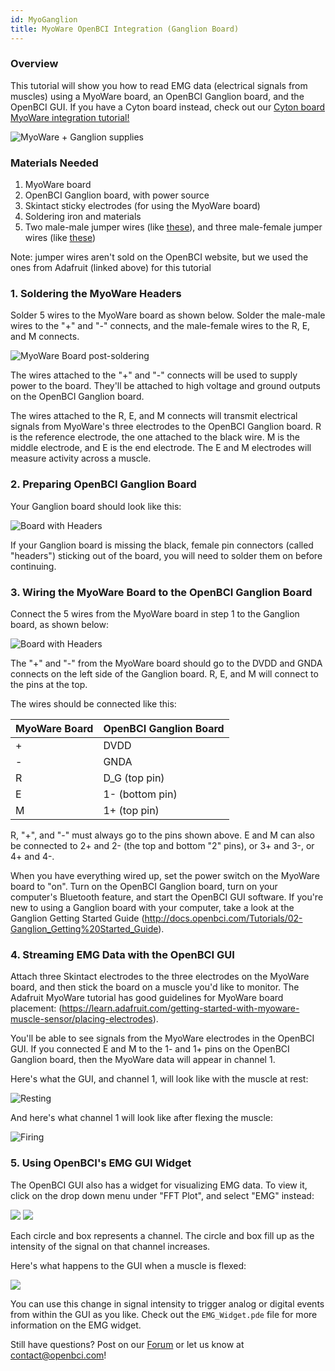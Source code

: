 ```yaml
---
id: MyoGanglion
title: MyoWare OpenBCI Integration (Ganglion Board)
---
```


### Overview
This tutorial will show you how to read EMG data (electrical signals from muscles) using a MyoWare board, an OpenBCI Ganglion board, and the OpenBCI GUI. If you have a Cyton board instead, check out our [Cyton board MyoWare integration tutorial!](http://docs.openbci.com/Tutorials/14-MyoWare_Integration)

![MyoWare + Ganglion supplies](../assets/images/flatlay_myoware_ganglion.JPG)

### Materials Needed

1. MyoWare board
2. OpenBCI Ganglion board, with power source
4. Skintact sticky electrodes (for using the MyoWare board)
5. Soldering iron and materials
6. Two male-male jumper wires (like [these](https://www.adafruit.com/product/266)), and three male-female jumper wires (like [these](https://www.adafruit.com/product/826))

Note: jumper wires aren't sold on the OpenBCI website, but we used the ones from Adafruit (linked above) for this tutorial

### 1. Soldering the MyoWare Headers
Solder 5 wires to the MyoWare board as shown below. Solder the male-male wires to the "+" and "-" connects, and the male-female wires to the R, E, and M connects.

![MyoWare Board post-soldering](../assets/images/myoware_post_solder.jpg)

The wires attached to the "+" and "-" connects will be used to supply power to the board. They'll be attached to high voltage and ground outputs on the OpenBCI Ganglion board.

The wires attached to the R, E, and M connects will transmit electrical signals from MyoWare's three electrodes to the OpenBCI Ganglion board. R is the reference electrode, the one attached to the black wire. M is the middle electrode, and E is the end electrode. The E and M electrodes will measure activity across a muscle.


### 2. Preparing OpenBCI Ganglion Board
Your Ganglion board should look like this:

![Board with Headers](../assets/images/ganglion_head_shot.jpg)

If your Ganglion board is missing the black, female pin connectors (called "headers") sticking out of the board, you will need to solder them on before continuing.

### 3. Wiring the MyoWare Board to the OpenBCI Ganglion Board
Connect the 5 wires from the MyoWare board in step 1 to the Ganglion board, as shown below:

![Board with Headers](../assets/images/ganglion_myoware_connects.JPG)

The "+" and "-" from the MyoWare board should go to the DVDD and GNDA connects on the left side of the Ganglion board. R, E, and M will connect to the pins at the top.

The wires should be connected like this:

| MyoWare Board | OpenBCI Ganglion Board |
| -------------- | -------------- |
| \+ | DVDD |
| \- | GNDA |
| R | D_G (top pin) |
| E | 1- (bottom pin) |
| M | 1+ (top pin) |

R, "+", and "-" must always go to the pins shown above. E and M can also be connected to 2+ and 2- (the top and bottom "2" pins), or 3+ and 3-, or 4+ and 4-.

When you have everything wired up, set the power switch on the MyoWare board to "on". Turn on the OpenBCI Ganglion board, turn on your computer's Bluetooth feature, and start the OpenBCI GUI software. If you're new to using a Ganglion board with your computer, take a look at the Ganglion Getting Started Guide (http://docs.openbci.com/Tutorials/02-Ganglion_Getting%20Started_Guide).

### 4. Streaming EMG Data with the OpenBCI GUI

Attach three Skintact electrodes to the three electrodes on the MyoWare board, and then stick the board on a muscle you'd like to monitor. The Adafruit MyoWare tutorial has good guidelines for MyoWare board placement: (https://learn.adafruit.com/getting-started-with-myoware-muscle-sensor/placing-electrodes).

You'll be able to see signals from the MyoWare electrodes in the OpenBCI GUI. If you connected E and M to the 1- and 1+ pins on the OpenBCI Ganglion board, then the MyoWare data will appear in channel 1.

Here's what the GUI, and channel 1, will look like with the muscle at rest:

![Resting](../assets/images/MyoWare_Tutorials/Ganglion_GUI_before_flexing.png)

And here's what channel 1 will look like after flexing the muscle:

![Firing](../assets/images/MyoWare_Tutorials/Ganglion_GUI_after_flex.png)

### 5. Using OpenBCI's EMG GUI Widget

The OpenBCI GUI also has a widget for visualizing EMG data. To view it, click on the drop down menu under "FFT Plot", and select "EMG" instead:

![](../assets/images/emg_drop_down_menu.png)
![](../assets/images/MyoWare_Tutorials/Ganglion_GUI_before_widget.png)

Each circle and box represents a channel. The circle and box fill up as the intensity of the signal on that channel increases.

Here's what happens to the GUI when a muscle is flexed:

![](../assets/images/MyoWare_Tutorials/Ganglion_GUI_after_widget.png)

You can use this change in signal intensity to trigger analog or digital events from within the GUI as you like. Check out the `EMG_Widget.pde` file for more information on the EMG widget.

Still have questions? Post on our [Forum](http://openbci.com/index.php/forum/) or let us know at contact@openbci.com!
